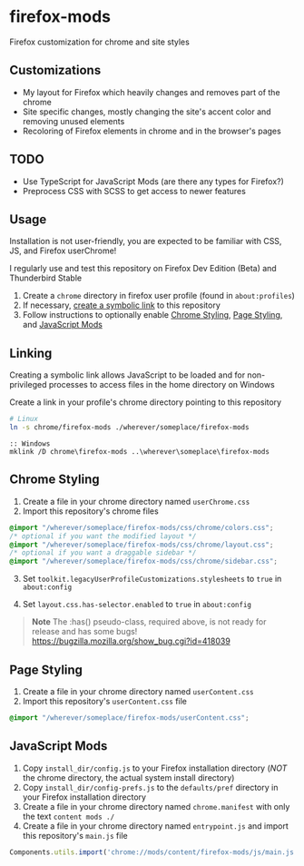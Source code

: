 # firefox-mods

Firefox customization for chrome and site styles

## Customizations

- My layout for Firefox which heavily changes and removes part of the chrome
- Site specific changes, mostly changing the site's accent color and removing unused elements
- Recoloring of Firefox elements in chrome and in the browser's pages

## TODO

- Use TypeScript for JavaScript Mods (are there any types for Firefox?)
- Preprocess CSS with SCSS to get access to newer features

## Usage

Installation is not user-friendly, you are expected to be familiar with CSS, JS, and Firefox userChrome!

I regularly use and test this repository on Firefox Dev Edition (Beta) and Thunderbird Stable

1. Create a `chrome` directory in firefox user profile (found in `about:profiles`)
2. If necessary, [create a symbolic link](#linking) to this repository
3. Follow instructions to optionally enable [Chrome Styling](#chrome-styling), [Page Styling](#page-styling), and [JavaScript Mods](#javascript-mods)

## Linking

Creating a symbolic link allows JavaScript to be loaded and for non-privileged processes to access files in the home directory on Windows

Create a link in your profile's chrome directory pointing to this repository

```sh
# Linux
ln -s chrome/firefox-mods ./wherever/someplace/firefox-mods
```

```batch
:: Windows
mklink /D chrome\firefox-mods ..\wherever\someplace\firefox-mods
```

## Chrome Styling

1. Create a file in your chrome directory named `userChrome.css`
2. Import this repository's chrome files
```css
@import "/wherever/someplace/firefox-mods/css/chrome/colors.css";
/* optional if you want the modified layout */
@import "/wherever/someplace/firefox-mods/css/chrome/layout.css";
/* optional if you want a draggable sidebar */
@import "/wherever/someplace/firefox-mods/css/chrome/sidebar.css";
```
3. Set `toolkit.legacyUserProfileCustomizations.stylesheets` to `true` in `about:config`

4. Set `layout.css.has-selector.enabled` to `true` in `about:config`

> **Note**
> The :has() pseudo-class, required above, is not ready for release and has some bugs! https://bugzilla.mozilla.org/show_bug.cgi?id=418039

## Page Styling

1. Create a file in your chrome directory named `userContent.css`
2. Import this repository's `userContent.css` file
```css
@import "/wherever/someplace/firefox-mods/userContent.css";
```

## JavaScript Mods

1. Copy `install_dir/config.js` to your Firefox installation directory (*NOT* the chrome directory, the actual system install directory)
2. Copy `install_dir/config-prefs.js` to the `defaults/pref` directory in your Firefox installation directory
3. Create a file in your chrome directory named `chrome.manifest` with only the text `content mods ./`
4. Create a file in your chrome directory named `entrypoint.js` and import this repository's `main.js` file
```js
Components.utils.import('chrome://mods/content/firefox-mods/js/main.js');
```
